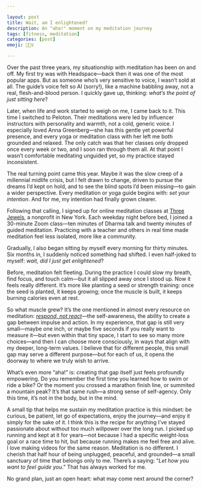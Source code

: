 ```yaml
---

layout: post
title: Wait, am I enlightened?
description: An "aha!" moment on my meditation journey
tags: [fitness, meditation]
categories: [post]
emoji: 🧘🏻‍♀️

---
```


Over the past three years, my situationship with meditation has been on and off. My first try was with Headspace—back then it was one of the most popular apps. But as someone who’s very sensitive to voice, I wasn’t sold at all. The guide’s voice felt so AI (sorry!), like a machine babbling away, not a real, flesh-and-blood person. I quickly gave up, thinking: _what’s the point of just sitting here_?

Later, when life and work started to weigh on me, I came back to it. This time I switched to Peloton. Their meditations were led by influencer instructors with personality and warmth, not a cold, generic voice. I especially loved Anna Greenberg—she has this gentle yet powerful presence, and every yoga or meditation class with her left me both grounded and relaxed. The only catch was that her classes only dropped once every week or two, and I soon ran through them all. At that point I wasn’t comfortable meditating unguided yet, so my practice stayed inconsistent.

The real turning point came this year. Maybe it was the slow creep of a millennial midlife crisis, but I felt drawn to change, driven to pursue the dreams I’d kept on hold, and to see the blind spots I’d been missing—to gain a wider perspective. Every meditation or yoga guide begins with: _set your intention_. And for me, my intention had finally grown clearer.

Following that calling, I signed up for online meditation classes at [Three Jewels](https://www.threejewels.org/), a nonprofit in New York. Each weekday night before bed, I joined a 30-minute Zoom class—ten minutes of Dharma talk and twenty minutes of guided meditation. Practicing with a teacher and others in real time made meditation feel less isolated, more like a community.

Gradually, I also began sitting by myself every morning for thirty minutes. Six months in, I suddenly noticed something had shifted. I even half-joked to myself: _wait, did I just get enlightened_?

Before, meditation felt fleeting. During the practice I could slow my breath, find focus, and touch calm—but it all slipped away once I stood up. Now it feels really different. It’s more like planting a seed or strength training: once the seed is planted, it keeps growing; once the muscle is built, it keeps burning calories even at rest.

So what muscle grew? It’s the one mentioned in almost every resource on meditation: [_respond, not react_](https://www.calm.com/blog/respond-vs-react)—the self-awareness, the ability to create a gap between impulse and action. In my experience, that gap is still very small—maybe one inch, or maybe five seconds if you really want to measure it—but even within that tiny space, I start to see so many more choices—and then I can choose more consciously, in ways that align with my deeper, long-term values. I believe that for different people, this small gap may serve a different purpose—but for each of us, it opens the doorway to where we truly wish to arrive.

What’s even more “aha!” is: creating that gap itself just feels profoundly empowering. Do you remember the first time you learned how to swim or ride a bike? Or the moment you crossed a marathon finish line, or summited a mountain peak? It’s that same rush—a strong sense of self-agency. Only this time, it’s not in the body, but in the mind.

A small tip that helps me sustain my meditation practice is this mindset: be curious, be patient, let go of expectations, enjoy the journey—and enjoy it simply for the sake of it. I think this is the recipe for anything I’ve stayed passionate about without too much willpower over the long run. I picked up running and kept at it for years—not because I had a specific weight-loss goal or a race time to hit, but because running makes me feel free and alive. I love making videos for the same reason. Meditation is no different. I cherish that half hour of being unplugged, peaceful, and grounded—a small sanctuary of time that belongs only to me. There’s a saying: “_Let how you want to feel guide you_.” That has always worked for me.

No grand plan, just an open heart: what may come next around the corner?
